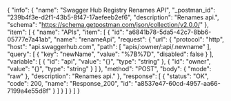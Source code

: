 {
  "info": {
    "name": "Swagger Hub Registry Renames API",
    "_postman_id": "239b4f3e-d2f1-43b5-8f47-17aefeeb2ef6",
    "description": "Renames api.",
    "schema": "https://schema.getpostman.com/json/collection/v2.0.0/"
  },
  "item": [
    {
      "name": "APIs",
      "item": [
        {
          "id": "a6841b78-5da5-42c7-8bb6-05777e7a41ab",
          "name": "renameApi",
          "request": {
            "url": {
              "protocol": "http",
              "host": "api.swaggerhub.com",
              "path": [
                "apis/:owner/:api/.newname"
              ],
              "query": [
                {
                  "key": "newName",
                  "value": "%7B%7D",
                  "disabled": false
                }
              ],
              "variable": [
                {
                  "id": "api",
                  "value": "{}",
                  "type": "string"
                },
                {
                  "id": "owner",
                  "value": "{}",
                  "type": "string"
                }
              ]
            },
            "method": "POST",
            "body": {
              "mode": "raw"
            },
            "description": "Renames api."
          },
          "response": [
            {
              "status": "OK",
              "code": 200,
              "name": "Response_200",
              "id": "a8537e47-60cd-4957-aa66-7199a4e55d8f"
            }
          ]
        }
      ]
    }
  ]
}